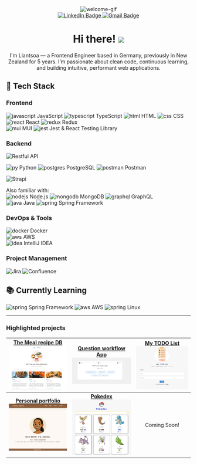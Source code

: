 
<div align="center">
  <img src="https://user-images.githubusercontent.com/74038190/221352975-94759904-aa4c-4032-a8ab-b546efb9c478.gif" width="300" alt="welcome-gif">

  <div id="badges">
    <a href="https://www.linkedin.com/in/liantsoa-rasata-b682b6122/" target="_blank">
      <img src="https://img.shields.io/badge/-LinkedIn-%230077B5?logo=linkedin&logoColor=white" alt="LinkedIn Badge"/>
    </a>
    <a href="mailto:rmliantsoa@gmail.com">
      <img src="https://img.shields.io/badge/Gmail-D14836?logo=gmail&logoColor=white"  alt="Gmail Badge"/>
    </a>
  </div>

  <h1>Hi there! <img src="https://raw.githubusercontent.com/MartinHeinz/MartinHeinz/master/wave.gif" width="30px"> </h1>
  <p>I'm Liantsoa — a Frontend Engineer based in Germany, previously in New Zealand for 5 years. I’m passionate about clean code, continuous learning, and building intuitive, performant web applications.</p>
</div>

## 🔧 Tech Stack

### Frontend

![javascript](https://skillicons.dev/icons?i=js) JavaScript ![typescript](https://skillicons.dev/icons?i=ts) TypeScript ![html](https://skillicons.dev/icons?i=html) HTML ![css](https://skillicons.dev/icons?i=css) CSS  
![react](https://skillicons.dev/icons?i=react) React ![redux](https://skillicons.dev/icons?i=redux) Redux  
![mui](https://skillicons.dev/icons?i=mui) MUI ![jest](https://skillicons.dev/icons?i=jest) Jest & React Testing Library

### Backend

<img alt="Restful API" src="https://img.shields.io/badge/Restful%20API-0B94DE?style=for-the-badge&logoColor=white">

![py](https://skillicons.dev/icons?i=py) Python ![postgres](https://skillicons.dev/icons?i=postgres) PostgreSQL ![postman](https://skillicons.dev/icons?i=postman) Postman 

<img alt="Strapi" src="https://img.shields.io/badge/Strapi-4945FF?style=for-the-badge&logoColor=4945FF">

Also familiar with:  
![nodejs](https://skillicons.dev/icons?i=nodejs) Node.js ![mongodb](https://skillicons.dev/icons?i=mongodb) MongoDB ![graphql](https://skillicons.dev/icons?i=graphql) GraphQL  
![java](https://skillicons.dev/icons?i=java) Java ![spring](https://skillicons.dev/icons?i=spring) Spring Framework  

### DevOps & Tools

![docker](https://skillicons.dev/icons?i=docker) Docker  
![aws](https://skillicons.dev/icons?i=aws) AWS  
![idea](https://skillicons.dev/icons?i=idea) IntelliJ IDEA  


### Project Management
<img alt="Jira" src="https://img.shields.io/badge/jira-%230A0FFF.svg?style=for-the-badge&logo=jira&logoColor=white">
<img alt="Confluence" src="https://img.shields.io/badge/confluence-%23172BF4.svg?style=for-the-badge&logo=confluence&logoColor=white">


## 📚 Currently Learning

![spring](https://skillicons.dev/icons?i=spring) Spring Framework ![aws](https://skillicons.dev/icons?i=aws) AWS  ![spring](https://skillicons.dev/icons?i=linux) Linux

---

### Highlighted projects

| <a href="https://github.com/lrasata/themeal-recipe-db-app"><b>The Meal recipe DB</b><br /><img width="200px" src="./docs/themealrecipedb.png" alt="The meal recipe db Screenshot" /></a> | <a href="https://github.com/lrasata/question-workflow-frontend-app"><b>Question workflow App</b><br /><img width="200px" src="./docs/question-workflow.png" alt="Question workflow app Screenshot" /></a> | <a href="https://github.com/lrasata/todo-list-app"><b>My TODO List</b><br /><img width="180px" src="./docs/todolist.png" alt="Todo list App Screenshot" /></a> |
|:----------------------------------------------------------------------------------------------------------------------------------------------------------------------------------------:|:---------------------------------------------------------------------------------------------------------------------------------------------------------------------------------------------------------:|:--------------------------------------------------------------------------------------------------------------------------------------------------------------:|
|         <a href="https://github.com/lrasata/lrasata-website"><b>Personal portfolio</b><br /><img width="180px" src="./docs/lrasata.png" alt="Lrasata website Screenshot" /></a>          |                       <a href="https://github.com/lrasata/pokedex/tree/develop"><b>Pokedex</b><br /><img width="200px" src="./docs/pokedex.png" alt="Pokedex app Screenshot" /></a>                       |                                                                          Coming Soon!                                                                          |
